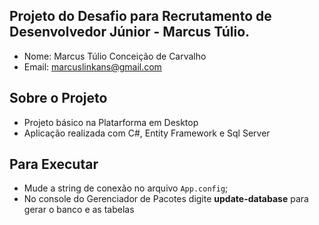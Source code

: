 ## Projeto do Desafio para Recrutamento de Desenvolvedor Júnior - Marcus Túlio.


- Nome: Marcus Túlio Conceição de Carvalho
- Email: marcuslinkans@gmail.com

## Sobre o Projeto

  - Projeto básico na Platarforma em Desktop
  - Aplicação realizada com C#, Entity Framework e Sql Server  

## Para Executar

  - Mude a string de conexão no arquivo `App.config`;
  - No console do Gerenciador de Pacotes digite **update-database** para gerar o banco e as tabelas
